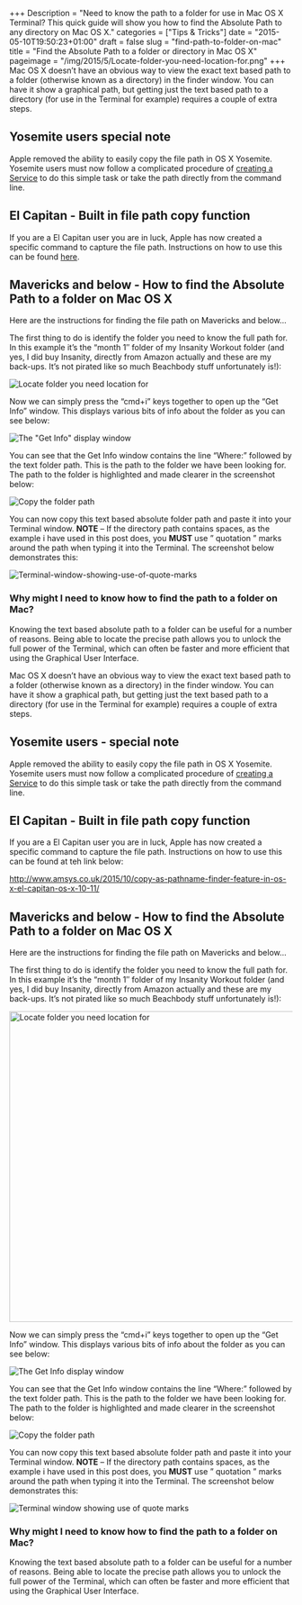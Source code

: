 +++
Description = "Need to know the path to a folder for use in Mac OS X Terminal? This quick guide will show you how to find the Absolute Path to any directory on Mac OS X."
categories = ["Tips & Tricks"]
date = "2015-05-10T19:50:23+01:00"
draft = false
slug = "find-path-to-folder-on-mac"
title = "Find the Absolute Path to a folder or directory in Mac OS X"
pageimage = "/img/2015/5/Locate-folder-you-need-location-for.png"
+++
Mac OS X doesn’t have an obvious way to view the exact text based path to a folder (otherwise known as a directory) in the finder window. You can have it show a graphical path, but getting just the text based path to a directory (for use in the Terminal for example) requires a couple of extra steps.

## Yosemite users special note

Apple removed the ability to easily copy the file path in OS X Yosemite. Yosemite users must now follow a complicated procedure of [creating a Service](http://superuser.com/questions/829295/how-to-copy-unix-file-path-in-os-x-yosemite) to do this simple task or take the path directly from the command line.

## El Capitan - Built in file path copy function

If you are a El Capitan user you are in luck, Apple has now created a specific command to capture the file path. Instructions on how to use this can be found [here](http://www.amsys.co.uk/2015/10/copy-as-pathname-finder-feature-in-os-x-el-capitan-os-x-10-11/).

## Mavericks and below - How to find the Absolute Path to a folder on Mac OS X

Here are the instructions for finding the file path on Mavericks and below...

<!--more-->

The first thing to do is identify the folder you need to know the full path for. In this example it’s the “month 1″ folder of my Insanity Workout folder (and yes, I did buy Insanity, directly from Amazon actually and these are my back-ups. It’s not pirated like so much Beachbody stuff unfortunately is!):

![Locate folder you need location for](/img/2015/05/Locate-folder-you-need-location-for.png)

Now we can simply press the “cmd+i” keys together to open up the “Get Info” window. This displays various bits of info about the folder as you can see below:

![The "Get Info" display window](/img/2015/05/The-Get-Info-display-window.png")

You can see that the Get Info window contains the line “Where:” followed by the text folder path. This is the path to the folder we have been looking for. The path to the folder is highlighted and made clearer in the screenshot below:

![Copy the folder path](/img/2015/05/Copy-the-folder-path.png")

You can now copy this text based absolute folder path and paste it into your Terminal window. **NOTE** – If the directory path contains spaces, as the example i have used in this post does, you **MUST** use ” quotation ” marks around the path when typing it into the Terminal. The screenshot below demonstrates this:

![Terminal-window-showing-use-of-quote-marks](/img/2015/05/Terminal-window-showing-use-of-quote-marks.png)

### Why might I need to know how to find the path to a folder on Mac?

Knowing the text based absolute path to a folder can be useful for a number of reasons. Being able to locate the precise path allows you to unlock the full power of the Terminal, which can often be faster and more efficient that using the Graphical User Interface.

Mac OS X doesn’t have an obvious way to view the exact text based path to a folder (otherwise known as a directory) in the finder window. You can have it show a graphical path, but getting just the text based path to a directory (for use in the Terminal for example) requires a couple of extra steps.

## Yosemite users - special note

Apple removed the ability to easily copy the file path in OS X Yosemite. Yosemite users must now follow a complicated procedure of [creating a Service](http://superuser.com/questions/829295/how-to-copy-unix-file-path-in-os-x-yosemite) to do this simple task or take the path directly from the command line.

## El Capitan - Built in file path copy function

If you are a El Capitan user you are in luck, Apple has now created a specific command to capture the file path. Instructions on how to use this can be found at teh link below:

http://www.amsys.co.uk/2015/10/copy-as-pathname-finder-feature-in-os-x-el-capitan-os-x-10-11/

## Mavericks and below - How to find the Absolute Path to a folder on Mac OS X

Here are the instructions for finding the file path on Mavericks and below...

The first thing to do is identify the folder you need to know the full path for. In this example it’s the “month 1″ folder of my Insanity Workout folder (and yes, I did buy Insanity, directly from Amazon actually and these are my back-ups. It’s not pirated like so much Beachbody stuff unfortunately is!):

<img src="/img/2015/05/Locate-folder-you-need-location-for.png" alt="Locate folder you need location for" width="884" height="552" >

<!--more-->

Now we can simply press the “cmd+i” keys together to open up the “Get Info” window. This displays various bits of info about the folder as you can see below:

<img src="/img/2015/05/The-Get-Info-display-window.png" alt="The Get Info display window">

You can see that the Get Info window contains the line “Where:” followed by the text folder path. This is the path to the folder we have been looking for. The path to the folder is highlighted and made clearer in the screenshot below:

<img src="/img/2015/05/Copy-the-folder-path.png" alt="Copy the folder path">

You can now copy this text based absolute folder path and paste it into your Terminal window. **NOTE** – If the directory path contains spaces, as the example i have used in this post does, you **MUST** use ” quotation ” marks around the path when typing it into the Terminal. The screenshot below demonstrates this:

<img src="/img/2015/05/Terminal-window-showing-use-of-quote-marks.png" alt="Terminal window showing use of quote marks">

### Why might I need to know how to find the path to a folder on Mac?

Knowing the text based absolute path to a folder can be useful for a number of reasons. Being able to locate the precise path allows you to unlock the full power of the Terminal, which can often be faster and more efficient that using the Graphical User Interface.
